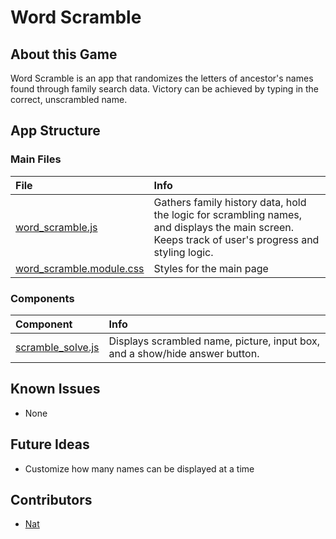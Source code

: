 # Word Scramble

## About this Game

Word Scramble is an app that randomizes the letters of ancestor's names found through family search data. Victory can be achieved by typing in the correct, unscrambled name.

## App Structure

### Main Files
| File    | Info   |
|:------------ |:------ |
| [word_scramble.js](../src/pages/word_scramble.js) | Gathers family history data, hold the logic for scrambling names, and displays the main screen. Keeps track of user's progress and styling logic. |
| [word_scramble.module.css](../src/styles/word_scramble.module.css) | Styles for the main page |

### Components
| Component    | Info   |
|:------------ |:------ |
| [scramble_solve.js](../src/components/word_scramble/scramble_solve.js) | Displays scrambled name, picture, input box, and a show/hide answer button. |

## Known Issues
 - None

## Future Ideas
 - Customize how many names can be displayed at a time

## Contributors
 - [Nat](mailto:poulson.nathaniel@gmail.com)
